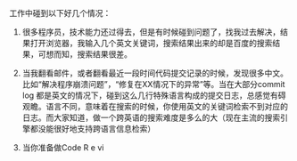 工作中碰到以下好几个情况：

1. 很多程序员，技术能力还过得去，但是有时候碰到问题了，找我过去解决，结果打开浏览器，我输入几个英文关键词，搜索结果出来的却是百度的搜索结果，可想而知，搜索结果很差。

2. 当我翻看邮件，或者翻看最近一段时间代码提交记录的时候，发现很多中文。比如“解决程序崩溃问题”，“修复在XX情况下的异常”等。当在大部分commit log 都是英文的情况下，碰到这么几行特殊语言构成的提交日志，总感觉有碍观瞻。语言不同，意味着在搜索的时候，你使用英文的关键词检索不到对应的日志。而大家知道，做一个跨英语的搜索难度是多么的大（现在主流的搜索引擎都没能很好地支持跨语言信息检索）

3. 当你准备做Code R e vi

<!--stackedit_data:
eyJoaXN0b3J5IjpbLTIwMzM2NTQ5OThdfQ==
-->